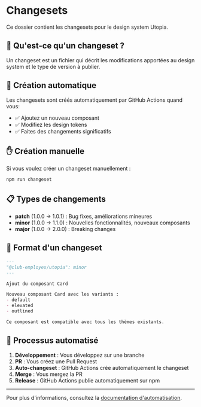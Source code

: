 # Changesets

Ce dossier contient les changesets pour le design system Utopia.

## 📝 Qu'est-ce qu'un changeset ?

Un changeset est un fichier qui décrit les modifications apportées au design system et le type de version à publier.

## 🤖 Création automatique

Les changesets sont créés automatiquement par GitHub Actions quand vous:
- ✅ Ajoutez un nouveau composant
- ✅ Modifiez les design tokens
- ✅ Faites des changements significatifs

## ✋ Création manuelle

Si vous voulez créer un changeset manuellement :

```bash
npm run changeset
```

## 📋 Types de changements

- **patch** (1.0.0 → 1.0.1) : Bug fixes, améliorations mineures
- **minor** (1.0.0 → 1.1.0) : Nouvelles fonctionnalités, nouveaux composants
- **major** (1.0.0 → 2.0.0) : Breaking changes

## 📄 Format d'un changeset

```markdown
---
"@club-employes/utopia": minor
---

Ajout du composant Card

Nouveau composant Card avec les variants :
- default
- elevated
- outlined

Ce composant est compatible avec tous les thèmes existants.
```

## 🔄 Processus automatisé

1. **Développement** : Vous développez sur une branche
2. **PR** : Vous créez une Pull Request
3. **Auto-changeset** : GitHub Actions crée automatiquement le changeset
4. **Merge** : Vous mergez la PR
5. **Release** : GitHub Actions publie automatiquement sur npm

---

Pour plus d'informations, consultez la [documentation d'automatisation](../.github/AUTOMATION.md).